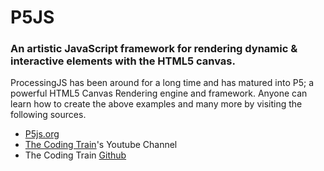 # P5JS
### An artistic JavaScript framework for rendering dynamic & interactive elements with the HTML5 canvas.

ProcessingJS has been around for a long time and has matured into P5; a powerful HTML5 Canvas Rendering engine and framework.
Anyone can learn how to create the above examples and many more by visiting the following sources.

* [P5js.org](https://p5js.org)
* [The Coding Train](https://www.youtube.com/channel/UCvjgXvBlbQiydffZU7m1_aw)'s Youtube Channel
* The Coding Train [Github](https://github.com/CodingTrain)
